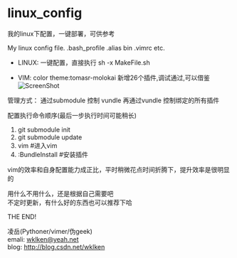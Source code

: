 linux_config
============

我的linux下配置，一键部署，可供参考

My linux config file. .bash_profile .alias bin .vimrc etc.

- LINUX:
一键配置，直接执行
sh -x MakeFile.sh


- VIM:
color theme:tomasr-molokai
新增26个插件,调试通过,可以借鉴
![ScreenShot](https://raw.github.com/wklken/linux_config/master/vim/gui_vim.png)


管理方式：
通过submodule 控制 vundle
再通过vundle 控制绑定的所有插件

配置执行命令顺序(最后一步执行时间可能稍长)  
1. git submodule init
2. git submodule update
3. vim #进入vim
4. :BundleInstall  #安装插件


vim的效率和自身配置能力成正比，平时稍微花点时间折腾下，提升效率是很明显的  


用什么不用什么，还是根据自己需要吧  
不定时更新，有什么好的东西也可以推荐下哈  


THE END!  


凌岳(Pythoner/vimer/伪geek)  
emali: wklken@yeah.net  
blog: http://blog.csdn.net/wklken  

